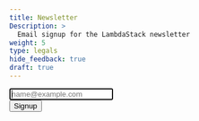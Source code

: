 ```yaml
---
title: Newsletter
Description: >
  Email signup for the LambdaStack newsletter
weight: 5
type: legals
hide_feedback: true
draft: true
---
```


<div id="container">
  <div id="thankyou" hidden>
    <p class="text-center ">Thank you for signing up!</p>
  </div>

  <div id="formID">
    <form id="form" action="#">
      <input type="hidden" name="fID" id="fID" value="1000"/>
      <input type="hidden" name="fName" id="fName" value="LambdaStack"/>
      <input type="hidden" name="fLabel" id="fLabel" value="Newsletter"/>
      <div class="form-group">
        <label id="emaillabel" for="email" hidden>Email address</label>
        <input id="email" name="email" type="email" autofocus="true" class="form-control" placeholder="name@example.com" required>
      </div>
      <button id="submitButton" type="submit" class="btn btn-primary mb-2">Signup</button>
    </form>
  </div>
</div>

<script>
  async function handleFormSubmit(event) {
    event.preventDefault();

    const form = event.currentTarget;
    const url = form.action;

    const formData = new FormData(form);

    const plainFormData = Object.fromEntries(formData.entries());

    fLabel = plainFormData['fLabel']
    fName = plainFormData['fName']

    const formDataJsonString = JSON.stringify(plainFormData);

    await fetch(url, {
      method: "POST",
      mode: "no-cors",
      headers: new Headers({
        "Content-Type": "application/json; charset=UTF-8",
        "Accept": "application/json; charset=UTF-8",
        "Access-Control-Allow-Origin": "*"
      }),
      body: formDataJsonString
    }).then(function (response) {
      return response.text;
    }).then(function (data) {
      document.getElementById("formID").setAttribute("hidden", "");
      document.getElementById("thankyou").removeAttribute("hidden");
    }).catch(function (error) {
      console.error(error);
      alert('Email signup - ' + error);
    })
  }

  const formelement = document.getElementById('form');
  formelement.addEventListener("submit", handleFormSubmit);
</script>
